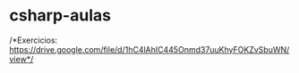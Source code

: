 # csharp-aulas
/*Exercicios: https://drive.google.com/file/d/1hC4lAhIC445Onmd37uuKhyFOKZvSbuWN/view*/
